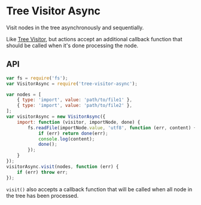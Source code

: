 # Tree Visitor Async

Visit nodes in the tree asynchronously and sequentially.

Like [Tree Visitor](https://github.com/curvedmark/tree-visitor), but actions accept an additional callback function that should be called when it's done processing the node.

## API

```javascript
var fs = require('fs');
var VisitorAsync = require('tree-visitor-async');

var nodes = [
	{ type: 'import', value: 'path/to/file1' },
	{ type: 'import', value: 'path/to/file2' },
];
var visitorAsync = new VisitorAsync({
	import: function (visitor, importNode, done) {
		fs.readFile(importNode.value, 'utf8', function (err, content) {
			if (err) return done(err);
			console.log(content);
			done();
		});
	}
});
visitorAsync.visit(nodes, function (err) {
	if (err) throw err;
});
```
`visit()` also accepts a callback function that will be called when all node in the tree has been processed.